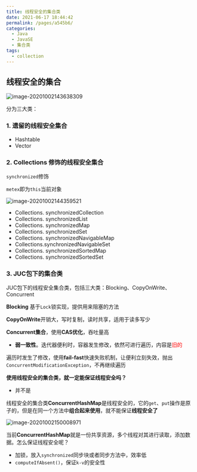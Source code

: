 ```yaml
---
title: 线程安全的集合类
date: 2021-06-17 18:44:42
permalink: /pages/a545b6/
categories:
  - Java
  - JavaSE
  - 集合类
tags:
  - collection
---
```

## 线程安全的集合

 ![image-20201002143638309](https://iqqcode-blog.oss-cn-beijing.aliyuncs.com/img-2021-later/20210617195746.png)

分为三大类：

### 1. 遗留的线程安全集合

- Hashtable
- Vector

### 2. Collections 修饰的线程安全集合

`synchronized`修饰

`metex`即为`this`当前对象

![image-20201002144359521](https://iqqcode-blog.oss-cn-beijing.aliyuncs.com/img-2021-later/20210617203440.png)

- Collections. synchronizedCollection
- Collections. synchronizedList
- Collections. synchronizedMap
- Collections. synchronizedSet
- Collections. synchronizedNavigableMap
- Collections.synchronizedNavigableSet
- Collections. synchronizedSortedMap
- Collections. synchronizedSortedSet

### 3. JUC包下的集合类

JUC包下的线程安全集合类，包括三大类：Blocking、CopyOnWrite、Concurrent

**Blocking** 基于`Lock`锁实现，提供用来阻塞的方法

**CopyOnWrite**开销大，写时复制，读时共享，适用于读多写少

**Concurrent集合**，使用**CAS优化**，吞吐量高

- **弱一致性**。迭代器便利时，容器发生修改，依然可进行遍历，内容是<font color = red>旧的</font>

遍历时发生了修改，使用**fail-fast**快速失败机制，让便利立刻失效，抛出`ConcurrentModificationException`，不再继续遍历



**使用线程安全的集合类，就一定能保证线程安全吗？**

- 并不是

线程安全的集合类**ConcurrentHashMap**是线程安全的，它的`get`、`put`操作是原子的，但是在同一个方法中**组合起来使用**，就不能保证**线程安全了**

![image-20201002150008971](https://iqqcode-blog.oss-cn-beijing.aliyuncs.com/img-2021-later/20210617195753.png)

当前**ConcurrentHashMap**就是一份共享资源，多个线程对其进行读取，添加数据。怎么保证线程安全呢？

- 加锁，放入`synchronized`同步块或者同步方法中，效率低
- `computeIfAbsent()`，保证`k-v`的安全性

